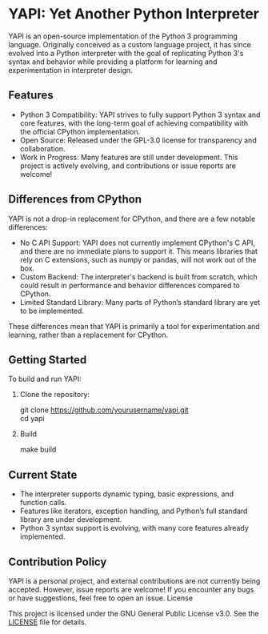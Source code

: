 # YAPI: Yet Another Python Interpreter

YAPI is an open-source implementation of the Python 3 programming language. Originally conceived as a custom language project, it has since evolved into a Python interpreter with the goal of replicating Python 3's syntax and behavior while providing a platform for learning and experimentation in interpreter design.

## Features
* Python 3 Compatibility: YAPI strives to fully support Python 3 syntax and core features, with the long-term goal of achieving compatibility with the official CPython implementation.
* Open Source: Released under the GPL-3.0 license for transparency and collaboration.
* Work in Progress: Many features are still under development. This project is actively evolving, and contributions or issue reports are welcome!

## Differences from CPython

YAPI is not a drop-in replacement for CPython, and there are a few notable differences:

* No C API Support: YAPI does not currently implement CPython's C API, and there are no immediate plans to support it. This means libraries that rely on C extensions, such as numpy or pandas, will not work out of the box.
* Custom Backend: The interpreter's backend is built from scratch, which could result in performance and behavior differences compared to CPython.
* Limited Standard Library: Many parts of Python’s standard library are yet to be implemented.

These differences mean that YAPI is primarily a tool for experimentation and learning, rather than a replacement for CPython.

## Getting Started

To build and run YAPI:

1. Clone the repository:

    git clone https://github.com/yourusername/yapi.git  
    cd yapi  
2. Build
    
    make build

## Current State

* The interpreter supports dynamic typing, basic expressions, and function calls.
* Features like iterators, exception handling, and Python’s full standard library are under development.
* Python 3 syntax support is evolving, with many core features already implemented.

## Contribution Policy

YAPI is a personal project, and external contributions are not currently being accepted. However, issue reports are welcome! If you encounter any bugs or have suggestions, feel free to open an issue.
License

This project is licensed under the GNU General Public License v3.0. See the [LICENSE](LICENSE) file for details.